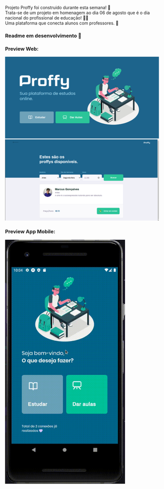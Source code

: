 Projeto Proffy foi construido durante esta semana! 🚧 <br>
Trata-se de um projeto em homenagem ao dia 06 de agosto que é o dia nacional do profissional de educação! 👨‍🏫 <br>
Uma plataforma que conecta alunos com professores. 🎯

### Readme em desenvolvimento 🚧 <br>
### Preview Web:
<img src='./github_assets/web-1.png'>
<img src='./github_assets/web-2.png'>

### Preview App Mobile:
<img src='./github_assets/mobile-1.gif' height=800>
